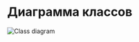 # Диаграмма классов

![Class diagram ](https://github.com/Kyrsor/Alien-Invasion/blob/master/Images/Diagrams/Class1.png)

